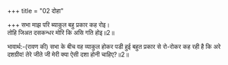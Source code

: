 +++
title = "02 दोहा"

+++
सभा माझ परि ब्याकुल बहु प्रकार कह रोइ।  
तोहि जिअत दसकन्धर मोरि कि असि गति होइ॥2॥  

भावार्थ:-(रावण की) सभा के बीच वह व्याकुल होकर पडी हुई बहुत प्रकार से रो-रोकर कह रही है कि अरे दशग्रीव! तेरे जीते जी मेरी क्या ऐसी दशा होनी चाहिए?॥2॥  



